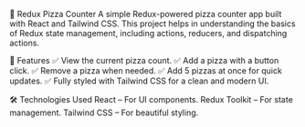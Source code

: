 🍕 Redux Pizza Counter
A simple Redux-powered pizza counter app built with React and Tailwind CSS. This project helps in understanding the basics of Redux state management, including actions, reducers, and dispatching actions.

🚀 Features
✅ View the current pizza count.
✅ Add a pizza with a button click.
✅ Remove a pizza when needed.
✅ Add 5 pizzas at once for quick updates.
✅ Fully styled with Tailwind CSS for a clean and modern UI.

🛠 Technologies Used
React – For UI components.
Redux Toolkit – For state management.
Tailwind CSS – For beautiful styling.
